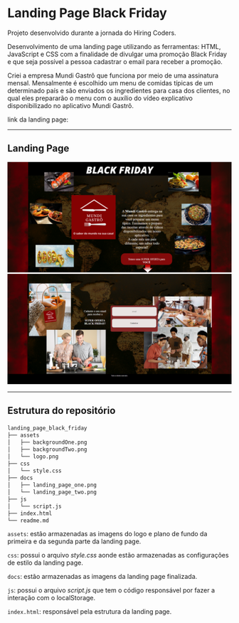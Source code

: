# Landing Page Black Friday

Projeto desenvolvido durante a jornada do Hiring Coders.

Desenvolvimento de uma landing page utilizando as ferramentas: HTML, JavaScript e CSS
com a finalidade de divulgar uma promoção Black Friday e que seja possível a pessoa cadastrar o email para receber a promoção.

Criei a empresa Mundi Gastrô que funciona por meio de uma assinatura mensal. Mensalmente é escolhido um menu de comidas típicas de um determinado país e são enviados os ingredientes para casa dos clientes, no qual eles prepararão o menu com o auxílio do vídeo explicativo disponibilizado no aplicativo Mundi Gastrô.

link da landing page: 

<hr>

## Landing Page

![landing page one](docs/landing_page_one.png)
![landing page two](docs/landing_page_two.png)



<hr>

## Estrutura do repositório

```
landing_page_black_friday
├── assets
│   ├── backgroundOne.png
│   ├── backgroundTwo.png
│   └── logo.png
├── css
│   └── style.css
├── docs
│   ├── landing_page_one.png
│   └── landing_page_two.png
├── js
│   └── script.js
├── index.html
└── readme.md
```

`assets`: estão armazenadas as imagens do logo e plano de fundo da primeira e da segunda parte da landing page.

`css`: possui o arquivo *style.css* aonde estão armazenadas as configurações de estilo da landing page.

`docs`: estão armazenadas as imagens da landing page finalizada.

`js`: possui o arquivo *script.js* que tem o código responsável por fazer a interação com o localStorage. 

`index.html`: responsável pela estrutura da landing page.
